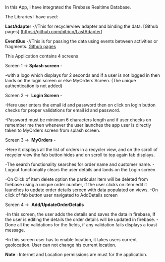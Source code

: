 In this App, I have integrated the Firebase Realtime Database. 

The Libraries I have used: 

**LastAdapter** -//This for recyclerview adapter and binding the data. [Github pages] (https://github.com/nitrico/LastAdapter)


**EventBus** -//This is for passing the data using events between activities or fragments. [Github pages](https://github.com/greenrobot/EventBus)


This Application contains 4 screens

Screen 1 -> 
**Splash screen** - 

-with a logo which displays for 2 seconds and if a user is not logged in then lands on the login screen or else MyOrders Screen. (The unique authentication is not added)

Screen 2 -> 
**Login Screen** - 

-Here user enters the email id and password then on click on login button checks for proper validations for email id and password. 

-Password must be minimum 6 characters length and if user checks on remember me then whenever the user launches the app user is directly taken to MyOrders screen from splash screen.

Screen 3 -> 
**MyOrders** - 

-Here it displays all the list of orders in a recycler view, and on the scroll of recycler view the fab button hides and on scroll to top again fab displays. 

-The search functionality searches for order name and customer name. -Logout functionality clears the user details and lands on the Login screen. 

-On Click of item delete option the particular item will be deleted from firebase using a unique order number, if the user clicks on item edit it launches to update order details screen with data populated on views. -On click of fab button user navigated to AddDetails screen

Screen 4 -> 
**Add/UpdateOrderDetails**

-In this screen, the user adds the details and saves the data in firebase, If the user is editing the details the order details will be updated in firebase. -Done all the validations for the fields, if any validation fails displays a toast message.

-In this screen user has to enable location, it takes users current geolocation. User can not change his current location.


**Note** : Internet and Location permissions are must for the application.
